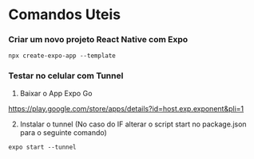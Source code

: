 # Comandos Uteis

### Criar um novo projeto React Native com Expo

```
npx create-expo-app --template
```

### Testar no celular com Tunnel

1) Baixar o App Expo Go

https://play.google.com/store/apps/details?id=host.exp.exponent&pli=1

2) Instalar o tunnel (No caso do IF alterar o script start no package.json para o seguinte comando)

```
expo start --tunnel
```



























































































